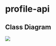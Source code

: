 # profile-api
## Class Diagram

![](/Users/zakur/Documents/Bootcamp_Java_ProgramadoresChile/git/wbarra/profile-api/src/main/resources/uml/profile_class_diagram.png)
